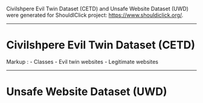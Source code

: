 Civilshpere Evil Twin Dataset (CETD) and Unsafe Website Dataset (UWD) were generated for ShouldIClick project: https://www.shouldiclick.org/.

************************************************
# Civilshpere Evil Twin Dataset (CETD)
Markup : - Classes
              - Evil twin websites 
              - Legitimate websites
          


************************************************
# Unsafe Website Dataset (UWD) 
